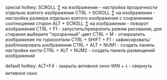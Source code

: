 special hotkey:
SCROLL ↕ на изображении - настройка прозрачности отдельно взятого изображения
CTRL + SCROLL ↕ на изображении - настройка размера отдельно взятого изображения с сохранением соотношения сторон 
ALT + SCROLL ↕ на изображении - поворот изображения
CTRL + F1 - запустить/прекратить режим рисования, для стирания выберите "прозрачный" цвет
CTRL + M - отзеркалить изображение по горизонтали
CTRL + SHIFT + F1 - зафиксировать/разблокировать изображения
CTRL + ALT + NUM1 - создать панель настройки кисти
CTRL + ALT + NUM2 - создать  панель размещений изображений

default hotkey:
ALT+F4 - закрыть активное окно
WIN + 🠗 - свернуть активное окно
